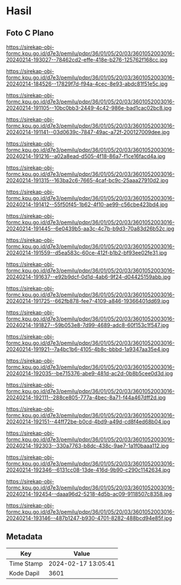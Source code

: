# Hasil

## Foto C Plano

https://sirekap-obj-formc.kpu.go.id/d7e3/pemilu/pdpr/36/01/05/20/03/3601052003016-20240214-193027--78462cd2-effe-418e-b276-125762f168cc.jpg

https://sirekap-obj-formc.kpu.go.id/d7e3/pemilu/pdpr/36/01/05/20/03/3601052003016-20240214-184526--17829f7d-f94a-4cec-8e93-abdc81f51e5c.jpg

https://sirekap-obj-formc.kpu.go.id/d7e3/pemilu/pdpr/36/01/05/20/03/3601052003016-20240214-191105--10bc0bb3-2449-4c42-986e-bad1cac02bc8.jpg

https://sirekap-obj-formc.kpu.go.id/d7e3/pemilu/pdpr/36/01/05/20/03/3601052003016-20240214-191141--03d0639c-7847-49ac-a72f-200127009dee.jpg

https://sirekap-obj-formc.kpu.go.id/d7e3/pemilu/pdpr/36/01/05/20/03/3601052003016-20240214-191216--a02a8ead-d505-4f18-86a7-f1ce16facd4a.jpg

https://sirekap-obj-formc.kpu.go.id/d7e3/pemilu/pdpr/36/01/05/20/03/3601052003016-20240214-191315--163ba2c6-7665-4caf-bc9c-25aaa27910d2.jpg

https://sirekap-obj-formc.kpu.go.id/d7e3/pemilu/pdpr/36/01/05/20/03/3601052003016-20240214-191412--55f50f45-1b62-4f10-ae99-c56cbe423bd4.jpg

https://sirekap-obj-formc.kpu.go.id/d7e3/pemilu/pdpr/36/01/05/20/03/3601052003016-20240214-191445--6e0439b5-aa3c-4c7b-b9d3-70a83d26b52c.jpg

https://sirekap-obj-formc.kpu.go.id/d7e3/pemilu/pdpr/36/01/05/20/03/3601052003016-20240214-191559--d5ea583c-60ce-412f-b1b2-bf93ee02fe31.jpg

https://sirekap-obj-formc.kpu.go.id/d7e3/pemilu/pdpr/36/01/05/20/03/3601052003016-20240214-191637--e92b9dcf-0d1d-4ab6-9f24-d04425159abb.jpg

https://sirekap-obj-formc.kpu.go.id/d7e3/pemilu/pdpr/36/01/05/20/03/3601052003016-20240214-191725--662fb878-fee7-4109-a846-19366401dd69.jpg

https://sirekap-obj-formc.kpu.go.id/d7e3/pemilu/pdpr/36/01/05/20/03/3601052003016-20240214-191827--59b053e8-7d99-4689-adc8-60f153c1f547.jpg

https://sirekap-obj-formc.kpu.go.id/d7e3/pemilu/pdpr/36/01/05/20/03/3601052003016-20240214-191921--7a4bc1b6-4105-4b8c-bbbd-1a9347aa35e4.jpg

https://sirekap-obj-formc.kpu.go.id/d7e3/pemilu/pdpr/36/01/05/20/03/3601052003016-20240214-192035--be715376-abe9-481d-ac2d-0b8b5cee0d3d.jpg

https://sirekap-obj-formc.kpu.go.id/d7e3/pemilu/pdpr/36/01/05/20/03/3601052003016-20240214-192111--288ce805-777a-4bec-8a71-f44a467dff2d.jpg

https://sirekap-obj-formc.kpu.go.id/d7e3/pemilu/pdpr/36/01/05/20/03/3601052003016-20240214-192151--44ff72be-b0cd-4bd9-a49d-cd8f4ed68b04.jpg

https://sirekap-obj-formc.kpu.go.id/d7e3/pemilu/pdpr/36/01/05/20/03/3601052003016-20240214-192303--330a7763-b8dc-438c-9ae7-1a1f0baaa112.jpg

https://sirekap-obj-formc.kpu.go.id/d7e3/pemilu/pdpr/36/01/05/20/03/3601052003016-20240214-192346--6131cc08-13de-416d-9b90-c290c1142634.jpg

https://sirekap-obj-formc.kpu.go.id/d7e3/pemilu/pdpr/36/01/05/20/03/3601052003016-20240214-192454--daaa96d2-5218-4d5b-ac09-9118507c8358.jpg

https://sirekap-obj-formc.kpu.go.id/d7e3/pemilu/pdpr/36/01/05/20/03/3601052003016-20240214-193146--487b1247-b930-4701-8282-488bcd94e85f.jpg


## Metadata

| Key        | Value               |
| ---------- | ------------------- |
| Time Stamp | 2024-02-17 13:05:41 |
| Kode Dapil | 3601                |



